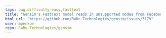 ```yaml
---
tags: bug,difficulty-easy,fasttext
title: "Gensim's FastText model reads in unsupported modes from Facebook's FastText"
html_url: "https://github.com/RaRe-Technologies/gensim/issues/3179"
user: mpenkov
repo: RaRe-Technologies/gensim
---
```



